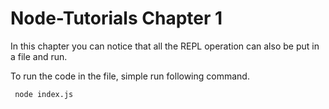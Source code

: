 # Node-Tutorials Chapter 1
In this chapter you can notice that all the REPL operation can also be put in a file and run.

To run the code in the file, simple run following command.

```
 node index.js
```